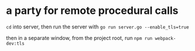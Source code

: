 # a party for remote procedural calls

`cd` into server, then run the server with `go run server.go --enable_tls=true`

then in a separate window, from the project root, run `npm run webpack-dev:tls`
